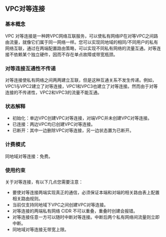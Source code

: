 ## **VPC对等连接**

### **基本概念**

VPC 对等连接是一种跨VPC网络互联服务，可以使私有网络IP在对等VPC之间路由流量，就像它们属于同一网络一样。您可以实现同地域的相同/不同用户的私有网络互联，通过在两端配置路由策略，可以实现不同私有网络的流量互通。对等连接不依赖某个独立硬件，因而不存在单点故障或带宽瓶颈。



### **对等连接互通性不传递**

对等连接使私有网络之间两两建立互联，但是这种互通关系不发生传递。例如，VPC1与VPC2建立了对等连接，VPC1和VPC3也建立了对等连接。然而由于对等连接的不传递性，VPC2和VPC3的流量不能互通。



### **状态解释**

- 初始化：单边VPC创建VPC对等连接，对端VPC并未创建VPC对等连接。
- 已连接：两边VPC均已创建VPC对等连接。
- 已断开：其中一边删除VPC对等连接，另一边状态置为已断开。



### **计费模式**

同地域对等连接：免费。



### **使用约束**

关于对等连接，有以下几点您需要注意：

- 要使对等连接两端实现真正的通信，必须保证本端和对端的相关路由表上配置相关路由规则。
- 当前仅支持同地域下VPC之间创建VPC对等连接。
- 对等连接的两端私有网络 CIDR 不可以重叠，重叠时创建会报错。
- 对等连接任意一方可以随时中断对等连接。中断后两个私有网络间流量则立即中断。
- 同地域对等连接无带宽上限。



 
